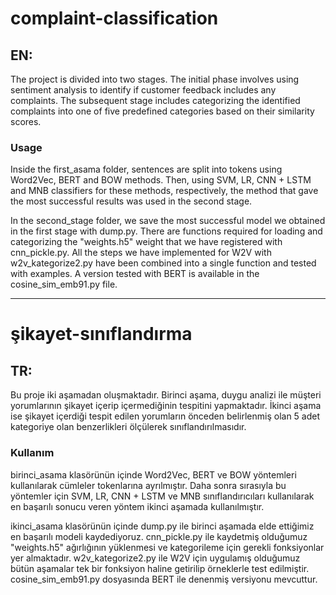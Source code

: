 # complaint-classification
## EN:
The project is divided into two stages. The initial phase involves using sentiment analysis to identify if customer feedback includes any complaints. The subsequent stage includes categorizing the identified complaints into one of five predefined categories based on their similarity scores.

### Usage
Inside the first_asama folder, sentences are split into tokens using Word2Vec, BERT and BOW methods.
Then, using SVM, LR, CNN + LSTM and MNB classifiers for these methods, respectively, the method that gave the most successful results was used in the second stage.

In the second_stage folder, we save the most successful model we obtained in the first stage with dump.py.
There are functions required for loading and categorizing the "weights.h5" weight that we have registered with cnn_pickle.py.
All the steps we have implemented for W2V with w2v_kategorize2.py have been combined into a single function and tested with examples.
A version tested with BERT is available in the cosine_sim_emb91.py file.

----

# şikayet-sınıflandırma
## TR:
Bu proje iki aşamadan oluşmaktadır. Birinci aşama, duygu analizi ile müşteri yorumlarının şikayet içerip içermediğinin tespitini yapmaktadır.
İkinci aşama ise şikayet içerdiği tespit edilen yorumların önceden belirlenmiş olan 5 adet kategoriye olan benzerlikleri ölçülerek sınıflandırılmasıdır.

### Kullanım
birinci_asama klasörünün içinde Word2Vec, BERT ve BOW yöntemleri kullanılarak cümleler tokenlarına ayrılmıştır. 
Daha sonra sırasıyla bu yöntemler için SVM, LR, CNN + LSTM ve MNB sınıflandırıcıları kullanılarak en başarılı sonucu veren yöntem ikinci aşamada kullanılmıştır.

ikinci_asama klasörünün içinde dump.py ile birinci aşamada elde ettiğimiz en başarılı modeli kaydediyoruz.
cnn_pickle.py ile kaydetmiş olduğumuz "weights.h5" ağırlığının yüklenmesi ve kategorileme için gerekli fonksiyonlar yer almaktadır.
w2v_kategorize2.py ile W2V için uygulamış olduğumuz bütün aşamalar tek bir fonksiyon haline getirilip örneklerle test edilmiştir.
cosine_sim_emb91.py dosyasında BERT ile denenmiş versiyonu mevcuttur.

